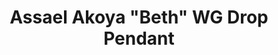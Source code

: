 ---
title: Assael Akoya "Beth" WG Drop Pendant
description: |
  Refined and feminine, the Beth Pendant is everyday elegance.
specs: |
  Single Akoya Cultured Pearl, 8.0 - 8.5mm, set in 18K White gold with 1 Diamond accent, .07 ctw.
images:
  - image_path: /uploads/assael-akoya-beth-wg-drop-pendant.jpg
order: 5
categories:
  - necklaces
---